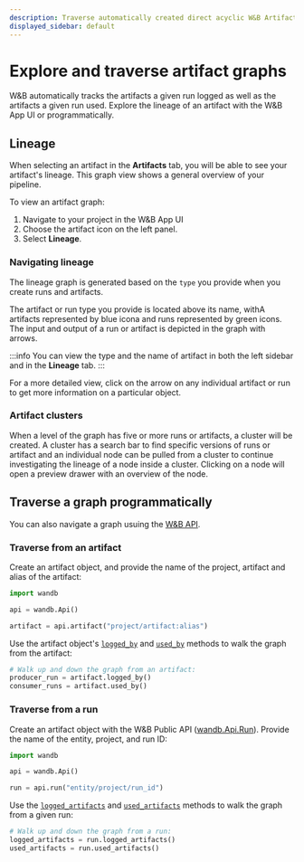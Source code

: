 ```yaml
---
description: Traverse automatically created direct acyclic W&B Artifact graphs.
displayed_sidebar: default
---
```


# Explore and traverse artifact graphs

<head>
    <title>Explore direct acyclic W&B Artifact graphs.</title>
</head>

W&B automatically tracks the artifacts a given run logged as well as the artifacts a given run used. Explore the lineage of an artifact with the W&B App UI or programmatically.


## Lineage

When selecting an artifact in the **Artifacts** tab, you will be able to see your artifact's lineage. This graph view shows a general overview of your pipeline. 

To view an artifact graph:

1. Navigate to your project in the W&B App UI
2. Choose the artifact icon on the left panel.
3. Select **Lineage**.

### Navigating lineage 
The lineage graph is generated based on the `type` you provide when you create runs and artifacts. 

The artifact or run type you provide is located above its name, withA artifacts represented by blue icona and runs represented by green icons. The input and output of a run or artifact is depicted in the graph with arrows. 

:::info
You can view the type and the name of artifact in both the left sidebar and in the **Lineage** tab. 
:::


For a more detailed view, click on the arrow on any individual artifact or run to get more information on a particular object.

### Artifact clusters

When a level of the graph has five or more runs or artifacts, a cluster will be created. A cluster has a search bar to find specific versions of runs or artifact and an individual node can be pulled from a cluster to continue investigating the lineage of a node inside a cluster. Clicking on a node will open a preview drawer with an overview of the node.

## Traverse a graph programmatically 
You can also navigate a graph usuing the [W&B API]((../../ref/python/public-api/api.md)). 

### Traverse from an artifact

Create an artifact object, and provide the name of the project, artifact and alias of the artifact:

```python
import wandb

api = wandb.Api()

artifact = api.artifact("project/artifact:alias")
```

Use the artifact object's [`logged_by`](../../ref/python/artifact.md#logged_by) and [`used_by`](../../ref/python/artifact.md#used_by) methods to walk the graph from the artifact:

```python
# Walk up and down the graph from an artifact:
producer_run = artifact.logged_by()
consumer_runs = artifact.used_by()
```

### Traverse from a run

Create an artifact object with the W&B Public API ([wandb.Api.Run](../../ref/python/public-api/run.md)). Provide the name of the entity, project, and run ID:

```python
import wandb

api = wandb.Api()

run = api.run("entity/project/run_id")
```

Use the [`logged_artifacts`](../../ref/python/public-api/run.md#logged_artifacts) and [`used_artifacts`](../../ref/python/public-api/run.md#used_artifacts) methods to walk the graph from a given run:

```python
# Walk up and down the graph from a run:
logged_artifacts = run.logged_artifacts()
used_artifacts = run.used_artifacts()
```
